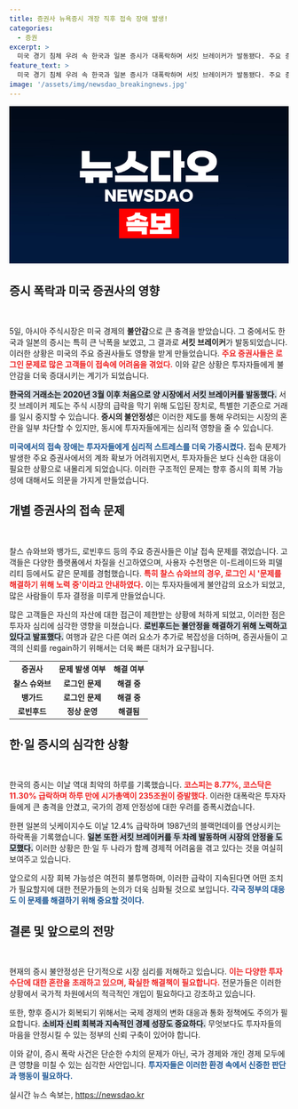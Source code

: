 ```yaml
---
title: 증권사 뉴욕증시 개장 직후 접속 장애 발생!
categories:
  - 증권
excerpt: >
  미국 경기 침체 우려 속 한국과 일본 증시가 대폭락하며 서킷 브레이커가 발동됐다. 주요 증권사들이 접속 장애를 겪는 혼란 속에 한국 증시 시가총액이 하루 만에 235조원 증발했다.
feature_text: >
  미국 경기 침체 우려 속 한국과 일본 증시가 대폭락하며 서킷 브레이커가 발동됐다. 주요 증권사들이 접속 장애를 겪는 혼란 속에 한국 증시 시가총액이 하루 만에 235조원 증발했다.
image: '/assets/img/newsdao_breakingnews.jpg'
---
```


<p><img src="/assets/img/newsdao_breakingnews.jpg" alt="implanttips 속보" /></p>

<h2 data-ke-size="size26">증시 폭락과 미국 증권사의 영향</h2>

<p data-ke-size="size16">&nbsp;</p>

<p>5일, 아시아 주식시장은 미국 경제의 <b>불안감</b>으로 큰 충격을 받았습니다. 그 중에서도 한국과 일본의 증시는 특히 큰 낙폭을 보였고, 그 결과로 <strong>서킷 브레이커</strong>가 발동되었습니다. 이러한 상황은 미국의 주요 증권사들도 영향을 받게 만들었습니다. <b><span style="color: #ee2323;">주요 증권사들은 로그인 문제로 많은 고객들이 접속에 어려움을 겪었다.</span></b> 이와 같은 상황은 투자자들에게 불안감을 더욱 증대시키는 계기가 되었습니다. </p>

<p><b><span style="background-color: #21538527;">한국의 거래소는 2020년 3월 이후 처음으로 양 시장에서 서킷 브레이커를 발동했다.</span></b> 서킷 브레이커 제도는 주식 시장의 급락을 막기 위해 도입된 장치로, 특별한 기준으로 거래를 일시 중지할 수 있습니다. <strong>증시의 불안정성</strong>은 이러한 제도를 통해 우려되는 시장의 혼란을 일부 차단할 수 있지만, 동시에 투자자들에게는 심리적 영향을 줄 수 있습니다. </p>

<p><b><span style="color: #1a5490;">미국에서의 접속 장애는 투자자들에게 심리적 스트레스를 더욱 가중시켰다.</span></b> 접속 문제가 발생한 주요 증권사에서의 계좌 확보가 어려워지면서, 투자자들은 보다 신속한 대응이 필요한 상황으로 내몰리게 되었습니다. 이러한 구조적인 문제는 향후 증시의 회복 가능성에 대해서도 의문을 가지게 만들었습니다. </p>

<h2 data-ke-size="size26">개별 증권사의 접속 문제</h2>

<p data-ke-size="size16">&nbsp;</p>

<p>찰스 슈와브와 뱅가드, 로빈후드 등의 주요 증권사들은 이날 접속 문제를 겪었습니다. 고객들은 다양한 플랫폼에서 차질을 신고하였으며, 사용자 수천명은 이-트레이드와 피델리티 등에서도 같은 문제를 경험했습니다. <b><span style="color: #ee2323;">특히 찰스 슈와브의 경우, 로그인 시 '문제를 해결하기 위해 노력 중'이라고 안내하였다.</span></b> 이는 투자자들에게 불안감의 요소가 되었고, 많은 사람들이 투자 결정을 미루게 만들었습니다. </p>

<p>많은 고객들은 자신의 자산에 대한 접근이 제한받는 상황에 처하게 되었고, 이러한 점은 투자자 심리에 심각한 영향을 미쳤습니다. <b><span style="background-color: #21538527;">로빈후드는 불안정을 해결하기 위해 노력하고 있다고 발표했다.</span></b> 여행과 같은 다른 여러 요소가 추가로 복잡성을 더하며, 증권사들이 고객의 신뢰를 regain하기 위해서는 더욱 빠른 대처가 요구됩니다.</p>

<table style="width:100%; border-collapse:collapse;">
  <tr>
    <th style="text-align:center;">증권사</th>
    <th style="text-align:center;">문제 발생 여부</th>
    <th style="text-align:center;">해결 여부</th>
  </tr>
  <tr>
    <td style="text-align:center; height: 17px;"><b>찰스 슈와브</b></td>
    <td style="text-align:center; height: 17px;"><b>로그인 문제</b></td>
    <td style="text-align:center; height: 17px;"><b>해결 중</b></td>
  </tr>
  <tr>
    <td style="text-align:center; height: 17px;"><b>뱅가드</b></td>
    <td style="text-align:center; height: 17px;"><b>로그인 문제</b></td>
    <td style="text-align:center; height: 17px;"><b>해결 중</b></td>
  </tr>
  <tr>
    <td style="text-align:center; height: 17px;"><b>로빈후드</b></td>
    <td style="text-align:center; height: 17px;"><b>정상 운영</b></td>
    <td style="text-align:center; height: 17px;"><b>해결됨</b></td>
  </tr>
</table>

<h2 data-ke-size="size26">한·일 증시의 심각한 상황</h2>

<p data-ke-size="size16">&nbsp;</p>

<p>한국의 증시는 이날 역대 최악의 하루를 기록했습니다. <b><span style="color: #ee2323;">코스피는 8.77%, 코스닥은 11.30% 급락하며 하루 만에 시가총액이 235조원이 증발했다.</span></b> 이러한 대폭락은 투자자들에게 큰 충격을 안겼고, 국가의 경제 안정성에 대한 우려를 증폭시켰습니다. </p>

<p>한편 일본의 닛케이지수도 이날 12.4% 급락하며 1987년의 블랙먼데이를 연상시키는 하락폭을 기록했습니다. <b><span style="background-color: #21538527;">일본 또한 서킷 브레이커를 두 차례 발동하며 시장의 안정을 도모했다.</span></b> 이러한 상황은 한·일 두 나라가 함께 경제적 어려움을 겪고 있다는 것을 여실히 보여주고 있습니다. </p>

<p>앞으로의 시장 회복 가능성은 여전히 불투명하며, 이러한 급락이 지속된다면 어떤 조치가 필요할지에 대한 전문가들의 논의가 더욱 심화될 것으로 보입니다. <b><span style="color: #1a5490;">각국 정부의 대응도 이 문제를 해결하기 위해 중요할 것이다.</span></b></p>

<h2 data-ke-size="size26">결론 및 앞으로의 전망</h2>

<p data-ke-size="size16">&nbsp;</p>

<p>현재의 증시 불안정성은 단기적으로 시장 심리를 저해하고 있습니다. <b><span style="color: #ee2323;">이는 다양한 투자 수단에 대한 혼란을 초래하고 있으며, 확실한 해결책이 필요합니다.</span></b> 전문가들은 이러한 상황에서 국가적 차원에서의 적극적인 개입이 필요하다고 강조하고 있습니다. </p>

<p>또한, 향후 증시가 회복되기 위해서는 국제 경제의 변화 대응과 통화 정책에도 주의가 필요합니다. <b><span style="background-color: #21538527;">소비자 신뢰 회복과 지속적인 경제 성장도 중요하다.</span></b> 무엇보다도 투자자들의 마음을 안정시킬 수 있는 정부의 신뢰 구축이 있어야 합니다. </p>

<p>이와 같이, 증시 폭락 사건은 단순한 수치의 문제가 아닌, 국가 경제와 개인 경제 모두에 큰 영향을 미칠 수 있는 심각한 사안입니다. <b><span style="color: #1a5490;">투자자들은 이러한 환경 속에서 신중한 판단과 행동이 필요하다.</span></b></p>
실시간 뉴스 속보는, <a href="https://newsdao.kr" rel="dofollow">https://newsdao.kr</a>


